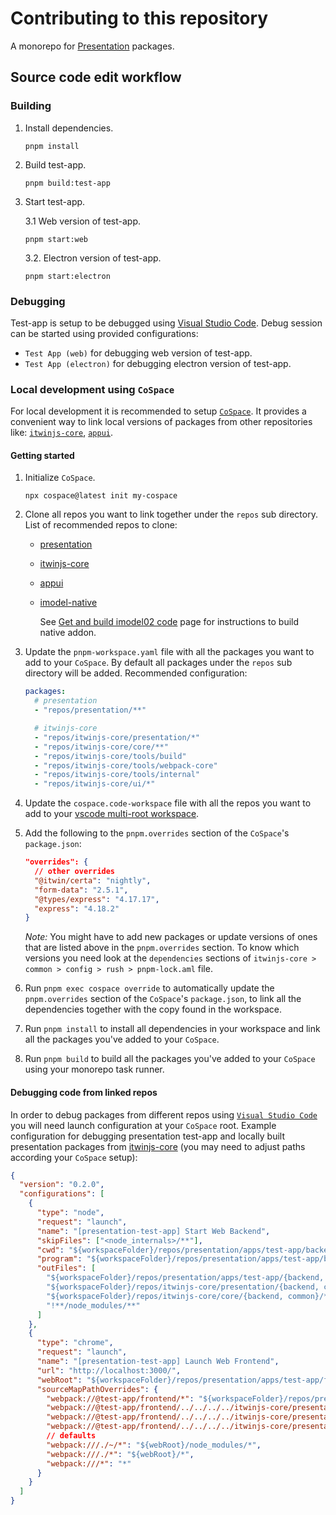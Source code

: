 # Contributing to this repository

A monorepo for [Presentation](https://www.itwinjs.org/presentation/) packages.

## Source code edit workflow

### Building

1. Install dependencies.

   ```shell
   pnpm install
   ```

2. Build test-app.

   ```shell
   pnpm build:test-app
   ```

3. Start test-app.

   3.1 Web version of test-app.

   ```shell
   pnpm start:web
   ```

   3.2. Electron version of test-app.

   ```shell
   pnpm start:electron
   ```

### Debugging

Test-app is setup to be debugged using [Visual Studio Code](https://code.visualstudio.com/docs/editor/debugging). Debug session can be started using provided configurations:

- `Test App (web)` for debugging web version of test-app.
- `Test App (electron)` for debugging electron version of test-app.

### Local development using `CoSpace`

For local development it is recommended to setup [`CoSpace`](https://www.npmjs.com/package/cospace). It provides a convenient way to link local versions of packages from other repositories like: [`itwinjs-core`](https://github.com/iTwin/itwinjs-core), [`appui`](https://github.com/iTwin/appui).

#### Getting started

1. Initialize `CoSpace`.

   ```shell
   npx cospace@latest init my-cospace
   ```

2. Clone all repos you want to link together under the `repos` sub directory. List of recommended repos to clone:

   - [presentation](https://github.com/iTwin/presentation)
   - [itwinjs-core](https://github.com/iTwin/itwinjs-core)
   - [appui](https://github.com/iTwin/appui)
   - [imodel-native](https://github.com/iTwin/imodel-native)

     See [Get and build imodel02 code](https://dev.azure.com/bentleycs/iModelTechnologies/_wiki/wikis/iModelTechnologies.wiki/308/Get-and-Build-Native-imodel02-Code?anchor=bootstrap-the-source) page for instructions to build native addon.

3. Update the `pnpm-workspace.yaml` file with all the packages you want to add to your `CoSpace`. By default all packages under the `repos` sub directory will be added. Recommended configuration:

   ```yaml
   packages:
     # presentation
     - "repos/presentation/**"

     # itwinjs-core
     - "repos/itwinjs-core/presentation/*"
     - "repos/itwinjs-core/core/**"
     - "repos/itwinjs-core/tools/build"
     - "repos/itwinjs-core/tools/webpack-core"
     - "repos/itwinjs-core/tools/internal"
     - "repos/itwinjs-core/ui/*"
   ```

4. Update the `cospace.code-workspace` file with all the repos you want to add to your [vscode multi-root workspace](https://code.visualstudio.com/docs/editor/multi-root-workspaces).

5. Add the following to the `pnpm.overrides` section of the `CoSpace`'s `package.json`:

   ```json
   "overrides": {
     // other overrides
     "@itwin/certa": "nightly",
     "form-data": "2.5.1",
     "@types/express": "4.17.17",
     "express": "4.18.2"
   }
   ```

   _Note:_ You might have to add new packages or update versions of ones that are listed above in the `pnpm.overrides` section. To know which versions you need look at the `dependencies` sections of `itwinjs-core > common > config > rush > pnpm-lock.aml` file.

6. Run `pnpm exec cospace override` to automatically update the `pnpm.overrides` section of the `CoSpace`'s `package.json`, to link all the dependencies together with the copy found in the workspace.

7. Run `pnpm install` to install all dependencies in your workspace and link all the packages you've added to your `CoSpace`.

8. Run `pnpm build` to build all the packages you've added to your `CoSpace` using your monorepo task runner.

#### Debugging code from linked repos

In order to debug packages from different repos using [`Visual Studio Code`](https://code.visualstudio.com/docs/editor/debugging) you will need launch configuration at your `CoSpace` root. Example configuration for debugging presentation test-app and locally built presentation packages from [itwinjs-core](https://github.com/iTwin/itwinjs-core) (you may need to adjust paths according your `CoSpace` setup):

```json
{
  "version": "0.2.0",
  "configurations": [
    {
      "type": "node",
      "request": "launch",
      "name": "[presentation-test-app] Start Web Backend",
      "skipFiles": ["<node_internals>/**"],
      "cwd": "${workspaceFolder}/repos/presentation/apps/test-app/backend",
      "program": "${workspaceFolder}/repos/presentation/apps/test-app/backend/lib/main.js",
      "outFiles": [
        "${workspaceFolder}/repos/presentation/apps/test-app/{backend, common}/**/*.js",
        "${workspaceFolder}/repos/itwinjs-core/presentation/{backend, common}/**/*.js",
        "${workspaceFolder}/repos/itwinjs-core/core/{backend, common}/**/*.js",
        "!**/node_modules/**"
      ]
    },
    {
      "type": "chrome",
      "request": "launch",
      "name": "[presentation-test-app] Launch Web Frontend",
      "url": "http://localhost:3000/",
      "webRoot": "${workspaceFolder}/repos/presentation/apps/test-app/frontend",
      "sourceMapPathOverrides": {
        "webpack://@test-app/frontend/*": "${workspaceFolder}/repos/presentation/apps/test-app/frontend/*",
        "webpack://@test-app/frontend/../../../../itwinjs-core/presentation/frontend/lib/cjs/*.js": "${workspaceFolder}/repos/itwinjs-core/presentation/frontend/src/*.ts",
        "webpack://@test-app/frontend/../../../../itwinjs-core/presentation/common/lib/cjs/*.js": "${workspaceFolder}/repos/itwinjs-core/presentation/common/src/*.ts",
        "webpack://@test-app/frontend/../../../../itwinjs-core/presentation/components/lib/cjs/*.js": "${workspaceFolder}/repos/itwinjs-core/presentation/components/src/*.ts",
        // defaults
        "webpack:///./~/*": "${webRoot}/node_modules/*",
        "webpack:///./*": "${webRoot}/*",
        "webpack:///*": "*"
      }
    }
  ]
}
```
